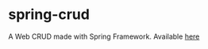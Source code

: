 # spring-crud
A Web CRUD made with Spring Framework. Available [here](https://sevlasnog.github.io/spring-crud/)
